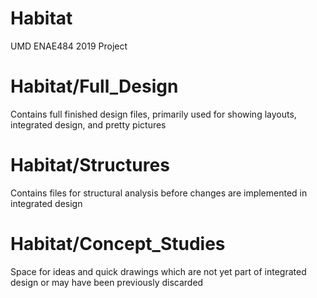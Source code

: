 # Habitat
UMD ENAE484 2019 Project

# Habitat/Full_Design
Contains full finished design files, primarily used for showing layouts, integrated design, and pretty pictures

# Habitat/Structures
Contains files for structural analysis before changes are implemented in integrated design

# Habitat/Concept_Studies
Space for ideas and quick drawings which are not yet part of integrated design or may have been previously discarded